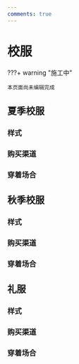 ```yaml
---
comments: true
---
```


# 校服

???+ warning "施工中"

    本页面尚未编辑完成

## 夏季校服

### 样式

### 购买渠道

### 穿着场合

## 秋季校服

### 样式

### 购买渠道

### 穿着场合

## 礼服

### 样式

### 购买渠道

### 穿着场合